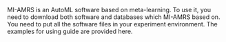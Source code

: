 MI-AMRS is an AutoML software based on meta-learning. To use it, you need to download both software and databases which MI-AMRS based on. You need to put all the software files in your experiment environment. The examples for using guide are provided here.
